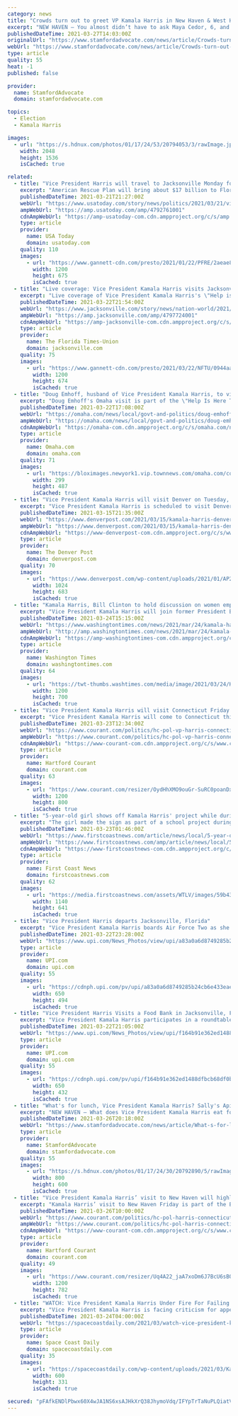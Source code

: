 ```yaml
---
category: news
title: "Crowds turn out to greet VP Kamala Harris in New Haven & West Haven"
excerpt: "NEW HAVEN — You almost didn’t have to ask Maya Cedor, 6, and her brother Dresden, 8, what was so special about Vice President Kamala Harris flying into Tweed New Haven Regional Airport to visit New Haven and West Haven that would cause their family to ..."
publishedDateTime: 2021-03-27T14:03:00Z
originalUrl: "https://www.stamfordadvocate.com/news/article/Crowds-turn-out-to-greet-VP-Kamala-Harris-in-New-16056206.php?src=sthpdesecp"
webUrl: "https://www.stamfordadvocate.com/news/article/Crowds-turn-out-to-greet-VP-Kamala-Harris-in-New-16056206.php?src=sthpdesecp"
type: article
quality: 55
heat: -1
published: false

provider:
  name: StamfordAdvocate
  domain: stamfordadvocate.com

topics:
  - Election
  - Kamala Harris

images:
  - url: "https://s.hdnux.com/photos/01/17/24/53/20794053/3/rawImage.jpg"
    width: 2048
    height: 1536
    isCached: true

related:
  - title: "Vice President Harris will travel to Jacksonville Monday for 'Help is Here' tour touting relief bill"
    excerpt: "American Rescue Plan will bring about $17 billion to Florida, according to estimates Vice President Kamala Harris will travel to Jacksonville, Florida, on Monday to tout the administration's $1.9 trillion coronavirus stimulus plan, according to an ..."
    publishedDateTime: 2021-03-21T21:27:00Z
    webUrl: "https://www.usatoday.com/story/news/politics/2021/03/21/vice-president-kamala-harris-jacksonville-florida-visit/4792761001/"
    ampWebUrl: "https://amp.usatoday.com/amp/4792761001"
    cdnAmpWebUrl: "https://amp-usatoday-com.cdn.ampproject.org/c/s/amp.usatoday.com/amp/4792761001"
    type: article
    provider:
      name: USA Today
      domain: usatoday.com
    quality: 110
    images:
      - url: "https://www.gannett-cdn.com/presto/2021/01/22/PFRE/2aeae88e-c268-47e8-8a18-dcb9c85b20e8-kamala_harris.jpg?auto=webp&crop=4500,2532,x0,y228&format=pjpg&width=1200"
        width: 1200
        height: 675
        isCached: true
  - title: "Live coverage: Vice President Kamala Harris visits Jacksonville"
    excerpt: "Live coverage of Vice President Kamala Harris's \"Help is Here\" tour in Jacksonville at COVID-19 vaccination site and Feeding Northeast Florida."
    publishedDateTime: 2021-03-22T21:54:00Z
    webUrl: "https://www.jacksonville.com/story/news/nation-world/2021/03/22/live-coverage-vice-president-kamala-harris-jacksonville/4797724001/"
    ampWebUrl: "https://amp.jacksonville.com/amp/4797724001"
    cdnAmpWebUrl: "https://amp-jacksonville-com.cdn.ampproject.org/c/s/amp.jacksonville.com/amp/4797724001"
    type: article
    provider:
      name: The Florida Times-Union
      domain: jacksonville.com
    quality: 75
    images:
      - url: "https://www.gannett-cdn.com/presto/2021/03/22/NFTU/0944aaf1-23ab-4398-ada4-e64751062ea2-image0_1.jpeg?auto=webp&crop=1491,838,x26,y193&format=pjpg&width=1200"
        width: 1200
        height: 674
        isCached: true
  - title: "Doug Emhoff, husband of Vice President Kamala Harris, to visit Omaha on Tuesday"
    excerpt: "Doug Emhoff's Omaha visit is part of the \"Help Is Here Tour\" to tout the American Rescue Plan, the $1.9 trillion economic stimulus package signed by President Joe Biden."
    publishedDateTime: 2021-03-22T17:08:00Z
    webUrl: "https://omaha.com/news/local/govt-and-politics/doug-emhoff-husband-of-vice-president-kamala-harris-to-visit-omaha-on-tuesday/article_239b6072-8b23-11eb-8448-13e7539c33e8.html"
    ampWebUrl: "https://omaha.com/news/local/govt-and-politics/doug-emhoff-husband-of-vice-president-kamala-harris-to-visit-omaha-on-tuesday/article_239b6072-8b23-11eb-8448-13e7539c33e8.amp.html"
    cdnAmpWebUrl: "https://omaha-com.cdn.ampproject.org/c/s/omaha.com/news/local/govt-and-politics/doug-emhoff-husband-of-vice-president-kamala-harris-to-visit-omaha-on-tuesday/article_239b6072-8b23-11eb-8448-13e7539c33e8.amp.html"
    type: article
    provider:
      name: Omaha.com
      domain: omaha.com
    quality: 71
    images:
      - url: "https://bloximages.newyork1.vip.townnews.com/omaha.com/content/tncms/assets/v3/editorial/9/ff/9fff39ec-8b26-11eb-9974-ebd1af91d058/5fa6d8b7cf982.image.jpg?crop=299%2C487%2C929%2C107"
        width: 299
        height: 487
        isCached: true
  - title: "Vice President Kamala Harris will visit Denver on Tuesday, but details are scarce"
    excerpt: "Vice President Kamala Harris is scheduled to visit Denver on Tuesday, but the White House has not said where she will be or whether the event will be public."
    publishedDateTime: 2021-03-15T21:35:00Z
    webUrl: "https://www.denverpost.com/2021/03/15/kamala-harris-denver-visit-covid-relief/"
    ampWebUrl: "https://www.denverpost.com/2021/03/15/kamala-harris-denver-visit-covid-relief/amp/"
    cdnAmpWebUrl: "https://www-denverpost-com.cdn.ampproject.org/c/s/www.denverpost.com/2021/03/15/kamala-harris-denver-visit-covid-relief/amp/"
    type: article
    provider:
      name: The Denver Post
      domain: denverpost.com
    quality: 70
    images:
      - url: "https://www.denverpost.com/wp-content/uploads/2021/01/AP21020776409909.jpg?w=1024&h=683"
        width: 1024
        height: 683
        isCached: true
  - title: "Kamala Harris, Bill Clinton to hold discussion on women empowerment, sparking #MeToo concerns"
    excerpt: "Vice President Kamala Harris will join former President Bill Clinton for a discussion about “empowering women and girls” Friday, the Clinton Foundation announced."
    publishedDateTime: 2021-03-24T15:15:00Z
    webUrl: "https://www.washingtontimes.com/news/2021/mar/24/kamala-harris-bill-clinton-to-hold-discussion-on-w/"
    ampWebUrl: "http://amp.washingtontimes.com/news/2021/mar/24/kamala-harris-bill-clinton-to-hold-discussion-on-w/"
    cdnAmpWebUrl: "https://amp-washingtontimes-com.cdn.ampproject.org/c/amp.washingtontimes.com/news/2021/mar/24/kamala-harris-bill-clinton-to-hold-discussion-on-w/"
    type: article
    provider:
      name: Washington Times
      domain: washingtontimes.com
    quality: 64
    images:
      - url: "https://twt-thumbs.washtimes.com/media/image/2021/03/24/Harris_95658.jpg-862a7_c0-146-3501-2188_s1200x700.jpg?48b26a44ee0afff558bd6bd8148cd126de8be506"
        width: 1200
        height: 700
        isCached: true
  - title: "Vice President Kamala Harris will visit Connecticut Friday to promote coronavirus stimulus plan"
    excerpt: "Vice President Kamala Harris will come to Connecticut this week to promote the administration’s $1.9 trillion “American Rescue Plan,” her office confirmed Tuesday. Harris will appear in New Haven on Friday with Reps. Rosa DeLauro and Jahana Hayes."
    publishedDateTime: 2021-03-23T12:34:00Z
    webUrl: "https://www.courant.com/politics/hc-pol-vp-harris-connecticut-child-poverty-20210323-n2pdeg5qw5ffjpqfb7mzjxjgo4-story.html"
    ampWebUrl: "https://www.courant.com/politics/hc-pol-vp-harris-connecticut-child-poverty-20210323-n2pdeg5qw5ffjpqfb7mzjxjgo4-story.html?outputType=amp"
    cdnAmpWebUrl: "https://www-courant-com.cdn.ampproject.org/c/s/www.courant.com/politics/hc-pol-vp-harris-connecticut-child-poverty-20210323-n2pdeg5qw5ffjpqfb7mzjxjgo4-story.html?outputType=amp"
    type: article
    provider:
      name: Hartford Courant
      domain: courant.com
    quality: 63
    images:
      - url: "https://www.courant.com/resizer/OydHhXMO9ouGr-SuRC0poanDxCQ=/1200x0/top/cloudfront-us-east-1.images.arcpublishing.com/tronc/MYFEJUWAFVAFDERI7YRFQRMB3E.jpg"
        width: 1200
        height: 800
        isCached: true
  - title: "5-year-old girl shows off Kamala Harris' project while during vice president's Jacksonville visit"
    excerpt: "The girl made the sign as part of a school project during Black History Month. JACKSONVILLE, Fla. — As Vice President Kamala Harris toured the Gateway Mall COVID-19 vaccination site, 30 to 40 people stood outside to show their support for the vice president."
    publishedDateTime: 2021-03-23T01:46:00Z
    webUrl: "https://www.firstcoastnews.com/article/news/local/5-year-old-girl-shows-off-kamala-harris-project-while-during-vice-presidents-jacksonville-florida-visit/77-658617e1-2a64-4e63-971b-0c2de87b259c"
    ampWebUrl: "https://www.firstcoastnews.com/amp/article/news/local/5-year-old-girl-shows-off-kamala-harris-project-while-during-vice-presidents-jacksonville-florida-visit/77-658617e1-2a64-4e63-971b-0c2de87b259c"
    cdnAmpWebUrl: "https://www-firstcoastnews-com.cdn.ampproject.org/c/s/www.firstcoastnews.com/amp/article/news/local/5-year-old-girl-shows-off-kamala-harris-project-while-during-vice-presidents-jacksonville-florida-visit/77-658617e1-2a64-4e63-971b-0c2de87b259c"
    type: article
    provider:
      name: First Coast News
      domain: firstcoastnews.com
    quality: 62
    images:
      - url: "https://media.firstcoastnews.com/assets/WTLV/images/59b438eb-49f5-4014-aefe-12d22dc5b46f/59b438eb-49f5-4014-aefe-12d22dc5b46f_1140x641.jpg"
        width: 1140
        height: 641
        isCached: true
  - title: "Vice President Harris departs Jacksonville, Florida"
    excerpt: "Vice President Kamala Harris boards Air Force Two as she departs Jacksonville, Florida on Monday, March 22, 2021. Vice President Harris toured a COVID-19 vaccination clinic and participated in a roundtable discussion on food insecurity."
    publishedDateTime: 2021-03-22T23:28:00Z
    webUrl: "https://www.upi.com/News_Photos/view/upi/a83a0a6d8749285b24cb6e433eae6004/Vice-President-Harris-departs-Jacksonville-Florida/"
    type: article
    provider:
      name: UPI.com
      domain: upi.com
    quality: 55
    images:
      - url: "https://cdnph.upi.com/pv/upi/a83a0a6d8749285b24cb6e433eae6004/HARRIS-JACKSONVILLE.jpg"
        width: 650
        height: 494
        isCached: true
  - title: "Vice President Harris Visits a Food Bank in Jacksonville, Florida"
    excerpt: "Vice President Kamala Harris participates in a roundtable discussion on food insecurity in the wake of the COVID-19 pandemic at Feeding Northeast Florida, in Jacksonville, Florida on Monday, March 22, 2021. Vice President Harris highlighted the effects of ..."
    publishedDateTime: 2021-03-22T21:05:00Z
    webUrl: "https://www.upi.com/News_Photos/view/upi/f164b91e362ed1488dfbcb68df0ba0e3/Vice-President-Harris-Visits-a-Food-Bank-in-Jacksonville-Florida/"
    type: article
    provider:
      name: UPI.com
      domain: upi.com
    quality: 55
    images:
      - url: "https://cdnph.upi.com/pv/upi/f164b91e362ed1488dfbcb68df0ba0e3/HARRIS-JACKSONVILLE.jpg"
        width: 650
        height: 432
        isCached: true
  - title: "What's for lunch, Vice President Kamala Harris? Sally's Apizza"
    excerpt: "NEW HAVEN — What does Vice President Kamala Harris eat for lunch when she comes to New Haven? Sally’s Apizza — or at least that’s what she and/or her entourage ate Friday. Not Pepe’s. Not Modern. Not Zuppardi’s, Ernie’s, Roseland, Abate or Bar."
    publishedDateTime: 2021-03-26T20:18:00Z
    webUrl: "https://www.stamfordadvocate.com/news/article/What-s-for-lunch-Vice-President-Kamala-Harris-16056443.php"
    type: article
    provider:
      name: StamfordAdvocate
      domain: stamfordadvocate.com
    quality: 55
    images:
      - url: "https://s.hdnux.com/photos/01/17/24/30/20792890/5/rawImage.jpg"
        width: 800
        height: 600
        isCached: true
  - title: "Vice President Kamala Harris’ visit to New Haven will highlight child tax credit long championed by U.S. Rep. Rosa DeLauro"
    excerpt: "Kamala Harris’ visit to New Haven Friday is part of the Biden administration’s “Help is Here’' tour. The trip has already taken her to Las Vegas and Jacksonville, Fla. Biden, First Lady Jill Biden and Second Gentleman Doug Emhoff are also traveling to promote the stimulus package."
    publishedDateTime: 2021-03-26T10:00:00Z
    webUrl: "https://www.courant.com/politics/hc-pol-harris-connecticut-federal-help-20210326-w3pt7ica5bcsfc5pj6f7mnhbxi-story.html"
    ampWebUrl: "https://www.courant.com/politics/hc-pol-harris-connecticut-federal-help-20210326-w3pt7ica5bcsfc5pj6f7mnhbxi-story.html?outputType=amp"
    cdnAmpWebUrl: "https://www-courant-com.cdn.ampproject.org/c/s/www.courant.com/politics/hc-pol-harris-connecticut-federal-help-20210326-w3pt7ica5bcsfc5pj6f7mnhbxi-story.html?outputType=amp"
    type: article
    provider:
      name: Hartford Courant
      domain: courant.com
    quality: 49
    images:
      - url: "https://www.courant.com/resizer/Uq4A22_jaA7xoDm6J7BcU6sBO8E=/1200x0/top/cloudfront-us-east-1.images.arcpublishing.com/tronc/2675KIP57DE3RCW6GDNDKRK3XQ.aspx"
        width: 1200
        height: 782
        isCached: true
  - title: "WATCH: Vice President Kamala Harris Under Fire For Failing to Salute Honor Guard Before Boarding Air Force Two"
    excerpt: "Vice President Kamala Harris is facing criticism for appearing to break with precedent and failing to salute the honor guard when boarding Air Force Two. Video reviewed by Fox News showed that her predecessors,"
    publishedDateTime: 2021-03-24T04:00:00Z
    webUrl: "https://spacecoastdaily.com/2021/03/watch-vice-president-kamala-harris-under-fire-for-failing-to-salute-honor-guard-before-boarding-air-force-two/"
    type: article
    provider:
      name: Space Coast Daily
      domain: spacecoastdaily.com
    quality: 35
    images:
      - url: "https://spacecoastdaily.com/wp-content/uploads/2021/03/Kamala-Harris-Failure-to-Salute-Honor-Guard.jpg"
        width: 600
        height: 331
        isCached: true

secured: "pFAfkENDlPbwx60X4wJA1NS6xsAJHkXrQ38JhymoVdq/IFYpTrTaNuPLQiatVJjGfzA6OxD3RiWSA//8iTnGOv6FMXSiQ94bGzh73t2uIEEscU5InxekUl67RDW/+qP4n/z2MxHOwsSI2Z0rzh30rv5vBzneDDRIKhmd8Ksai5lr+aNB2BB6ouW4FDQ4agxdN5HYJHAPWqXlqk1+MikYFm1wW/tk6A9c6JYuPGLwfBR4O9xuxNEGaO5GyjNgM0Cbyn6SUURkjudQOC5Y+vw/pxExRaaTtuWKS/ZFmxFSViqImpoCF+Qcm+vGUgvsvHQb80JBu4EXju73ZV1xE0W4TWD/cVroyDD3bN/MXK+1fP0=;UODs3AfuKdeO/4cNub2hFQ=="
---
```


